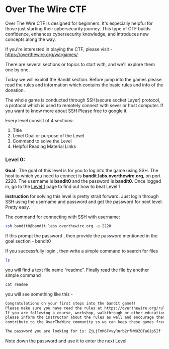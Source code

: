 # Over The Wire CTF

Over The Wire CTF is designed for beginners. It's especially helpful for those just starting their cybersecurity journey. This type of CTF builds confidence, enhances cybersecurity knowledge, and introduces new concepts along the way. 

If you're interested in playing the CTF, please visit - https://overthewire.org/wargames/

There are several sections or topics to start with, and we'll explore them one by one.



Today we will exploit the Bandit section. Before jump into the games please read the rules and information which contains the basic rules and info of the donation. 

The whole game is conducted through SSH(secure socket Layer) protocol, a protocol which is used to remotely connect with sever or host computer. If you want to know more about SSH Please free to google it. 

Every level consist of 4 sections: 

1. Title
2. Level Goal or purpose of the Level
3. Command to solve the Level
4. Helpful Reading Material Links

### Level 0:

**Goal** :  The goal of this level is for you to log into the game using SSH. The host to which you need to connect is **bandit.labs.overthewire.org**, on port 2220. The username is **bandit0** and the password is **bandit0**. Once logged in, go to the [Level 1](https://overthewire.org/wargames/bandit/bandit1.html) page to find out how to beat Level 1.

**instruction** for solving this level is pretty strait forward. Just login through SSH using the username and password and get the password for next level. Pretty easy. 

The command for connecting with SSH with username: 

```bash
ssh bandit0@bandit.labs.overthewire.org -p 2220
```

If this prompt the password , then provide the password mentioned in the goal section - bandit0

If you successfully login , then write a simple command to search for files

```bash
ls 
```

you will find a text file name “readme”. Finally read the file by another simple command

```bash
cat readme 
```

you will see something like this -

```bash
Congratulations on your first steps into the bandit game!!
Please make sure you have read the rules at https://overthewire.org/rules/
If you are following a course, workshop, walkthrough or other educational activity,
please inform the instructor about the rules as well and encourage them to
contribute to the OverTheWire community so we can keep these games free!

The password you are looking for is: ZjLjTmM6FvvyRnrb2rfNWOZOTa6ip5If

```

Note down the password and use it to enter the next Level.
